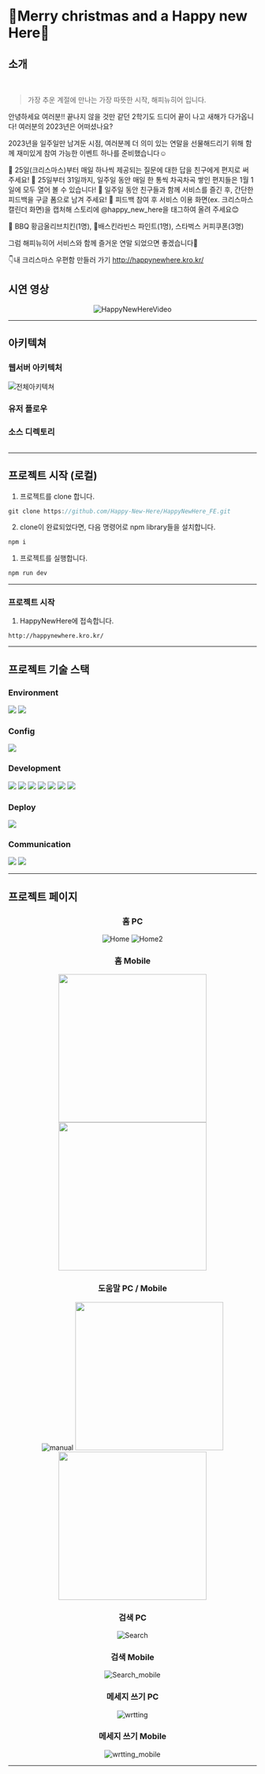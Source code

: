 # 🎄Merry christmas and a Happy new Here🎄

## 소개
<br>

> 가장 추운 계절에 만나는 가장 따뜻한 시작, 해피뉴히어 입니다.

안녕하세요 여러분!!
끝나지 않을 것만 같던 2학기도 드디어 끝이 나고 새해가 다가옵니다! 여러분의 2023년은 어떠셨나요?

2023년을 일주일만 남겨둔 시점, 여러분께 더 의미 있는 연말을 선물해드리기 위해 함께 재미있게 참여 가능한 이벤트 하나를 준비했습니다☺️

🎁 25일(크리스마스)부터 매일 하나씩 제공되는 질문에 대한 답을 친구에게 편지로 써 주세요!
🎁 25일부터 31일까지, 일주일 동안 매일 한 통씩 차곡차곡 쌓인 편지들은 1월 1일에 모두 열어 볼 수 있습니다!
🎁 일주일 동안 친구들과 함께 서비스를 즐긴 후, 간단한 피드백을 구글 폼으로 남겨 주세요!
🎁 피드백 참여 후 서비스 이용 화면(ex. 크리스마스 캘린더 화면)을 캡처해 스토리에 @happy_new_here을 태그하여 올려 주세요😊

🍗 BBQ 황금올리브치킨(1명), 🍨배스킨라빈스 파인트(1명), 스타벅스 커피쿠폰(3명)

그럼 해피뉴히어 서비스와 함께 즐거운 연말 되었으면 좋겠습니다🥰

👇내 크리스마스 우편함 만들러 가기
http://happynewhere.kro.kr/



## 시연 영상

<div align="center">
 
  ![HappyNewHereVideo](https://github.com/Happy-New-Here/HappyNewHere_FE/assets/96682768/e4fc4f7e-bca0-48b9-8136-458c37531bc4)
</div>

---

## 아키텍쳐

### 웹서버 아키텍처
![전체아키텍쳐](https://github.com/Happy-New-Here/HappyNewHere_FE/assets/96682768/fc94f8b0-1c88-4272-a675-703b90d410cc)


### 유저 플로우


### 소스 디렉토리
```

```

---

## 프로젝트 시작 (로컬)

1. 프로젝트를 clone 합니다.

```jsx
git clone https://github.com/Happy-New-Here/HappyNewHere_FE.git
```

2. clone이 완료되었다면, 다음 명령어로 npm library들을 설치합니다.

```jsx
npm i
```

1. 프로젝트를 실행합니다.

```jsx
npm run dev
```

---

### 프로젝트 시작

1. HappyNewHere에 접속합니다.

```
http://happynewhere.kro.kr/
```
---

## 프로젝트 기술 스택
### Environment
<div>
  
 <img src="https://img.shields.io/badge/visualstudiocode-007ACC?style=for-the-badge&logo=visualstudiocode&logoColor=white">
 <img src="https://img.shields.io/badge/github-181717?style=for-the-badge&logo=github&logoColor=white">

</div>

### Config

<img src="https://img.shields.io/badge/npm-CB3837?style=for-the-badge&logo=npm&logoColor=white">


### Development

<div>
 <img src="https://img.shields.io/badge/javascript-F7DF1E?style=for-the-badge&logo=javascript&logoColor=white">
 <img src="https://img.shields.io/badge/react-61DAFB?style=for-the-badge&logo=react&logoColor=white">
 <img src="https://img.shields.io/badge/vite-646CFF?style=for-the-badge&logo=vite&logoColor=white">
 <img src="https://img.shields.io/badge/axios-5A29E4?style=for-the-badge&logo=axios&logoColor=white">
 <img src="https://img.shields.io/badge/googlemaps-4285F4?style=for-the-badge&logo=googlemaps&logoColor=white">
 <img src="https://img.shields.io/badge/tensorflow.js-FF6F00?style=for-the-badge&logo=tensorflow&logoColor=white">
 <img src="https://img.shields.io/badge/zxing-181717?style=for-the-badge&logo=&logoColor=white">
</div>


### Deploy
<img src="https://img.shields.io/badge/netlify-00C7B7?style=for-the-badge&logo=netlify&logoColor=white">

### Communication
<div>
 <img src="https://img.shields.io/badge/discord-5865F2?style=for-the-badge&logo=discord&logoColor=white">
 <img src="https://img.shields.io/badge/googlemeet-00897B?style=for-the-badge&logo=googlemeet&logoColor=white"> 
</div>


---

## 프로젝트 페이지 
<div align="center">
 
### 홈 PC
  
  ![Home](https://github.com/Happy-New-Here/HappyNewHere_FE/assets/96682768/95a7f5c0-a7e1-49d3-b14f-397b8d08b1e0 )
  ![Home2](https://github.com/Happy-New-Here/HappyNewHere_FE/assets/96682768/cf42d13b-4336-41d5-8583-128ed42adbdd )

  ### 홈 Mobile
  <img src="https://github.com/Happy-New-Here/HappyNewHere_FE/assets/96682768/d18c7c05-0587-4962-81f5-a0518321f60a" width="300">
  <img src="https://github.com/Happy-New-Here/HappyNewHere_FE/assets/96682768/7e359fed-243d-4cf5-b9dd-fd4df5dbdd77" width="300">
<!--   ![Home_mobile](https://github.com/Happy-New-Here/HappyNewHere_FE/assets/96682768/d18c7c05-0587-4962-81f5-a0518321f60a)
  ![Home2_mobile](https://github.com/Happy-New-Here/HappyNewHere_FE/assets/96682768/7e359fed-243d-4cf5-b9dd-fd4df5dbdd77) -->


  ### 도움말 PC / Mobile
  ![manual](https://github.com/Happy-New-Here/HappyNewHere_FE/assets/96682768/f425407b-0e44-4494-8aaf-b02d82eadafa)
  <img src="https://github.com/Happy-New-Here/HappyNewHere_FE/assets/96682768/f425407b-0e44-4494-8aaf-b02d82eadafa" height="300">
  <img src="https://github.com/Happy-New-Here/HappyNewHere_FE/assets/96682768/d1a3d038-461d-4bda-8b78-d31163749777" width="300">
<!--   ![manual_mobile](https://github.com/Happy-New-Here/HappyNewHere_FE/assets/96682768/d1a3d038-461d-4bda-8b78-d31163749777) -->

  ### 검색 PC
  ![Search](https://github.com/Happy-New-Here/HappyNewHere_FE/assets/96682768/0642a020-dda8-4185-ba86-e84f99bdc00c)
  ### 검색 Mobile
  ![Search_mobile](https://github.com/Happy-New-Here/HappyNewHere_FE/assets/96682768/7bb40d1e-8bd9-4cee-ad97-c8dbe2c64c89)


  ### 메세지 쓰기 PC
  ![wrtting](https://github.com/Happy-New-Here/HappyNewHere_FE/assets/96682768/ce5a2be5-50c7-43d3-8c01-ba843e472a97)
  ### 메세지 쓰기 Mobile
  ![wrtting_mobile](https://github.com/Happy-New-Here/HappyNewHere_FE/assets/96682768/a1d82d9b-1ba5-4164-a5f1-db7d66d84438)


</div>

---

